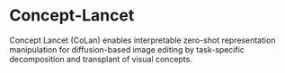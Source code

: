 # Concept-Lancet
Concept Lancet (CoLan) enables interpretable zero-shot representation manipulation for diffusion-based image editing by task-specific decomposition and transplant of visual concepts.
